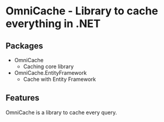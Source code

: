OmniCache - Library to cache everything in .NET
========================================

Packages
--------
* OmniCache
  * Caching core library
* OmniCache.EntityFramework
  * Cache with Entity Framework

Features
--------
OmniCache is a library to cache every query.
